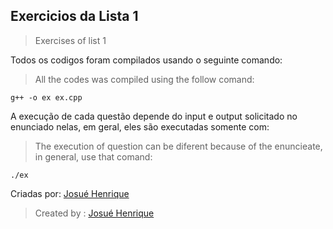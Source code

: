 ## Exercicios da Lista 1
> Exercises of list 1

Todos os codigos foram compilados usando o seguinte comando:
> All the codes was compiled using the follow comand:

```
g++ -o ex ex.cpp

```

A execução de cada questão depende do input e output solicitado no enunciado nelas, em geral, eles são executadas somente com:
> The execution of question can be diferent because of the enuncieate, in general, use that comand: 

```
./ex

```

Criadas por: [Josué Henrique](https://github.com/josuehfa/) 

> Created by : [Josué Henrique](https://github.com/josuehfa/) 
